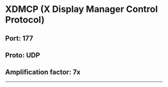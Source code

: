 # XDMCP (X Display Manager Control Protocol)
## Port: 177
## Proto: UDP
## Amplification factor: 7x
---